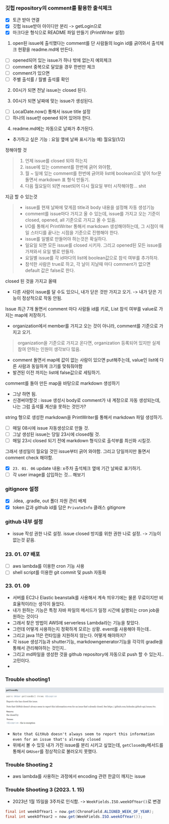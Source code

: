 
### 깃헙 repository의 comment를 활용한 출석체크

- [x] 토큰 받아 연결
- [x] 깃헙 issue받아 아이디만 분리 -> getLogin으로
- [x] 마크다운 형식으로 README 파일 만들기 (PrintWriter 설정)

1. open된 issue에 출석했다는 comment를 단 사람들의 login id를 긁어와서 출석체크 현황을 readme.md에 만든다.
 - [ ] opened되어 있는 issue가 하나 밖에 없는지 예외체크
 - [ ] comment 중복으로 달았을 경우 한번만 체크
 - [ ] comment가 있으면 
 - [ ] 주별 출석률 / 월별 출석률 확인

2. 00시가 되면 전날 issue는 closed 된다.

3. 00시가 되면 날짜에 맞는 issue가 생성된다.
- [ ] LocalDate.now() 통해서 issue title 설정
- [ ] 하나의 issue만 opened 되어 있어야 한다.

4. readme.md에는 자동으로 날짜가 추가된다.


* 추가하고 싶은 기능 : 요일 옆에 날짜 표시기능 예) 월요일(1/2)

정해야할 것
> 1. 언제 issue를 closed 되야 하는지
> 2. issue에 있는 comment를 한번에 긁어 와야함,
> 3. 월 ~ 일에 있는 comment를 한번에 긁어와 list에 boolean으로 넣어 for문 돌면서 markdown 표 형식 만들기. 
> 4. 다음 월요일이 되면 reset되어 다시 월요일 부터 시작해야함... shit

지금 할 수 있는것
> - issue를 현재 날짜에 맞게끔 title과 body 내용을 설정해 자동 생성기능
> - comment를 issue마다 가지고 올 수 있는데, issue를 가지고 오는 기준이 closed, opened, all 기준으로 가지고 올 수 있음.
> - I/O를 통해서 PrintWriter 통해서 markdown 생성해야하는데, 그 시점이 매일 스터디를 끝나는 시점을 기준으로 진행해야 한다.
> - issue를 일별로 만들어야 하는것은 확실하다. 
> - 일요일 되면 모든 issue를 closed 시키자. 그리고 opened된 모든 issue를 가져와서 요일 별로 만들자.
> - 요일별 issue를 각 id마다의 list에 boolean값으로 참석 여부를 추가하자.
> - 참석한 사람은 true로 하고, 각 날이 지날때 마다 comment가 없으면 default 값은 false로 한다.


closed 된 것을 가지고 올때
 - 다른 사람이 issue를 달 수도 있으니, 내가 닫은 것만 가지고 오기. -> 내가 닫은 기능이 정상적으로 작동 안됨.

Issue 최근 7개 돌면서 comment 마다 사람들 id를 키로, List<boolean> 참석 여부를 value로 가지는 map에 저장하기.
 - organization에서 member를 가지고 오는 것이 아니라, comment를 기준으로 가지고 오기.
 > organization을 기준으로 가지고 온다면, organization 등록되어 있지만 실제 참여 안하는 인원이 생각보다 많음.
 - comment 돌면서 map에 값이 없는 사람이 있으면 put해주는데, value인 list에 다른 사람과 동일하게 크기를 맞춰줘야함
 - 발견된 이전 까지는 list에 false값으로 세팅하기.

comment를 돌아 만든 map을 바탕으로 markdown 생성하기
 - 그냥 하면 됨.
 - 신경써야할것 : issue 생성시 body로 comment가 내 계정으로 자동 생성되는데, 나는 그럼 출석률 계산을 못하는 것인가?

string 형으로 생성한 markdown을 PrintWriter를 통해서 markdown 파일 생성하기.

 - [ ] 매일 08시에 issue 자동생성으로 만들 것.
 - [ ] 그날 생성된 issue는 당일 23시에 closed될 것.
 - [ ] 매일 23시 closed 되기 전에 markdown 형식으로 출석부를 최신화 시킬것.

그래서 생성일이 월요일 것인 issue부터 긁어 와야함. 
그리고 당일까지만 돌면서 comment check 해야함.

- [x] `23. 01. 06` update 내용: x주차 출석체크 옆에 기간 날짜로 표기하기.
- [ ] 각 user image를 삽입하는 것... 해보기
### gitignore 설정
 - [x] .idea, .gradle, out 폴더 자원 관리 배제 
 - [x] token 값과 github id를 담은 `PrivateInfo` 클래스 gitignore

### github 내부 설정
 - issue 작성 권한 나로 설정. issue closed 방지를 위한 권한 나로 설정. -> 기능이 없는것 같음.

### 23. 01. 07 배포 
 - [ ] aws lambda를 이용한 cron 기능 사용
 - [ ] shell script를 이용한 git commit 및 push 자동화

### 23. 01. 09
 - 서버를 EC2나 Elastic beanstalk를 사용해서 계속 띄우기에는 물론 무료이지만 비 효율적이라는 생각이 들었다.
 - 내가 원하는 기능은 특정 자바 파일의 메서드가 일정 시간에 실행되는 cron job을 원하는 것이다
 - 그래서 찾은 방법이 AWS에 serverless Lambda라는 기능을 찾았다.
 - 그런데 어떻게 사용하는지 정확하게 모르는 상황. event를 사용해야 하는데..
 - 그리고 java 11은 런타임을 지원하지 않는다. 어떻게 해야하지?
 - 각 issue 생성기능과 shutter기능, markdowngenerator기능을 각각의 gradle을 통해서 관리해야하는 것인지..
 - 그리고 md파일을 생성한 것을 github repository에 자동으로 push 할 수 있는지.. 고민이다.
 - 

### Trouble shooting1 
![getClosedByMethod](img/getClosedByMethod.png)
 - `Note that GitHub doesn't always seem to report this information even for an issue that's already closed`
 - 위에서 볼 수 있듯 내가 가진 issue를 분리 시키고 싶었는데, `getClosedBy`메서드를 통해서 `GHUser`를 정상적으로 불러오지 못했다.

### Trouble Shooting 2
 - aws lambda를 사용하는 과정에서 encoding 관련 한글이 깨지는 issue

### Trouble Shooting 3 (2023. 1. 15)
- 2023년 1월 15일을 3주차로 인식함. -> `WeekFields.ISO.weekOfYear()`로 변경
```java
final int weekOfYear1 = now.get(ChronoField.ALIGNED_WEEK_OF_YEAR);
final int weekOfYear2 = now.get(WeekFields.ISO.weekOfYear());
```




